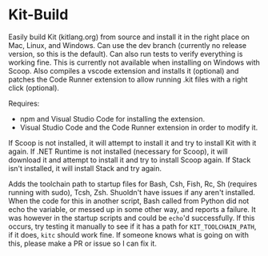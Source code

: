 # Kit-Build
Easily build Kit (kitlang.org) from source and install it in the right place on Mac, Linux, and Windows.
Can use the dev branch (currently no release version, so this is the default).
Can also run tests to verify everything is working fine. This is currently not available when installing on Windows with Scoop.
Also compiles a vscode extension and installs it (optional) and patches the Code Runner extension to allow running .kit files with a right click (optional).

Requires:
- npm and Visual Studio Code for installing the extension.
- Visual Studio Code and the Code Runner extension in order to modify it.

If Scoop is not installed, it will attempt to install it and try to install Kit with it again.
If .NET Runtime is not installed (necessary for Scoop), it will download it and attempt to install it and try to install Scoop again.
If Stack isn't installed, it will install Stack and try again.

Adds the toolchain path to startup files for Bash, Csh, Fish, Rc, Sh (requires running with sudo), Tcsh, Zsh. Shuoldn't have issues if any aren't installed. When the code for this in another script, Bash called from Python did not echo the variable, or messed up in some other way, and reports a failure. It was however in the startup scripts and could be `echo`'d successfully. If this occurs, try testing it manually to see if it has a path for `KIT_TOOLCHAIN_PATH`, if it does, `kitc` should work fine. If someone knows what is going on with this, please make a PR or issue so I can fix it.
